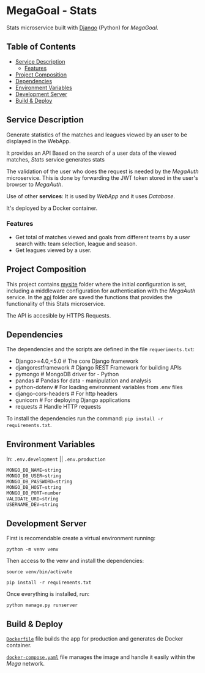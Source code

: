 # MegaGoal - Stats

Stats microservice built with [Django](https://www.djangoproject.com/) (Python) for *MegaGoal*. 

## Table of Contents

- [Service Description](#service-description)
  - [Features](#features)
- [Project Composition](#project-composition)
- [Dependencies](#dependencies)
- [Environment Variables](#environment-variables)
- [Development Server](#development-server)
- [Build & Deploy](#build--deploy)

## Service Description

Generate statistics of the matches and leagues viewed by an user to be displayed in the WebApp.

It provides an API  Based on the search of a user data of the viewed matches, *Stats* service generates stats

The validation of the user who does the request is needed by the *MegaAuth* microservice. This is done by forwarding the JWT token stored in the user's browser to *MegaAuth*. 

Use of other **services**: It is used by *WebApp* and it uses *Database*.

It's deployed by a Docker container.

### Features

- Get total of matches viewed and goals from different teams by a user search with: team selection, league and season.
- Get leagues viewed by a user.

## Project Composition

This project contains [mysite](mysite) folder where the initial configuration is set, including a middleware configuration for authentication with the *MegaAuth* service. In the [api](api) folder are saved the functions that provides the functionality of this Stats microservice.

The API is accesible by HTTPS Requests.

## Dependencies

The dependencies and the scripts are defined in the file `requeriments.txt`:

- Django>=4.0,<5.0            # The core Django framework
- djangorestframework         # Django REST Framework for building APIs
- pymongo                     # MongoDB driver for - Python
- pandas                      # Pandas for data - manipulation and analysis
- python-dotenv               # For loading environment variables from .env files
- django-cors-headers         # For http headers
- gunicorn                    # For deploying Django applications
- requests                    # Handle HTTP requests

To install the dependencies run the command: `pip install -r requirements.txt`.

## Environment Variables

In: `.env.development` || `.env.production`

```javascript
MONGO_DB_NAME=string
MONGO_DB_USER=string
MONGO_DB_PASSWORD=string
MONGO_DB_HOST=string
MONGO_DB_PORT=number
VALIDATE_URI=string
USERNAME_DEV=string
```

## Development Server

First is recomendable create a virtual environment running:

`python -m venv venv`

Then access to the venv and install the dependencies:

`source venv/bin/activate`

`pip install -r requirements.txt`

Once everything is installed, run:

`python manage.py runserver`

## Build & Deploy

[`Dockerfile`](Dockerfile) file builds the app for production and generates de Docker container.

[`docker-compose.yaml`](docker-compose.yaml) file manages the image and handle it easily within the *Mega* network.